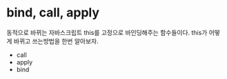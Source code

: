 # bind, call, apply

동적으로 바뀌는 자바스크립트 this를 고정으로 바인딩해주는 함수들이다. this가 어떻게 바뀌고 쓰는방법을 한번 알아보자. 

* call
* apply
* bind


